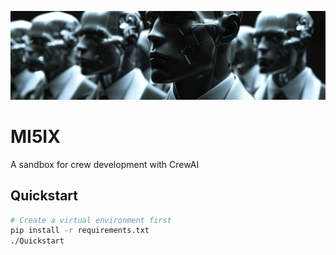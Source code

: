 ![agents](docs/agents.png)

# MI5IX

A sandbox for crew development with CrewAI

## Quickstart

```bash
# Create a virtual environment first
pip install -r requirements.txt
./Quickstart
```

